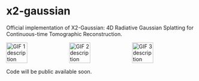 # x2-gaussian
Official implementation of X2-Gaussian: 4D Radiative Gaussian Splatting for Continuous-time Tomographic Reconstruction.

<div style="display: flex; justify-content: center;">
  <img src="./media/gif1.gif" width="33.33%" alt="GIF 1 description">
  <img src="./media/gif2.gif" width="33.33%" alt="GIF 2 description">
  <img src="./media/gif3.gif" width="33.33%" alt="GIF 3 description">
</div>

Code will be public available soon.
